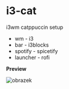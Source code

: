 # i3-cat
i3wm catppuccin setup
* wm - i3
* bar - i3blocks
* spotify - spicetify 
* launcher - rofi

**Preview**

![obrazek](https://user-images.githubusercontent.com/126676125/235241915-0e67b406-dfc5-4e5f-af87-2f63815c374b.png)
